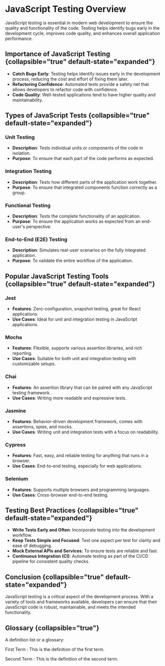 # JavaScript Testing Overview

JavaScript testing is essential in modern web development to ensure the quality and functionality of the code. Testing
helps identify bugs early in the development cycle, improves code quality, and enhances overall application performance.

## Importance of JavaScript Testing {collapsible="true" default-state="expanded"}

- **Catch Bugs Early**: Testing helps identify issues early in the development process, reducing the cost and effort of
  fixing them later.
- **Refactoring Confidence**: Automated tests provide a safety net that allows developers to refactor code with
  confidence.
- **Code Quality**: Well-tested applications tend to have higher quality and maintainability.

## Types of JavaScript Tests {collapsible="true" default-state="expanded"}

### Unit Testing

- **Description**: Tests individual units or components of the code in isolation.
- **Purpose**: To ensure that each part of the code performs as expected.

### Integration Testing

- **Description**: Tests how different parts of the application work together.
- **Purpose**: To ensure that integrated components function correctly as a group.

### Functional Testing

- **Description**: Tests the complete functionality of an application.
- **Purpose**: To ensure the application works as expected from an end-user's perspective.

### End-to-End (E2E) Testing

- **Description**: Simulates real-user scenarios on the fully integrated application.
- **Purpose**: To validate the entire workflow of the application.

## Popular JavaScript Testing Tools {collapsible="true" default-state="expanded"}

### Jest

- **Features**: Zero-configuration, snapshot testing, great for React applications.
- **Use Cases**: Ideal for unit and integration testing in JavaScript applications.

### Mocha

- **Features**: Flexible, supports various assertion libraries, and rich reporting.
- **Use Cases**: Suitable for both unit and integration testing with customizable setups.

### Chai

- **Features**: An assertion library that can be paired with any JavaScript testing framework.
- **Use Cases**: Writing more readable and expressive tests.

### Jasmine

- **Features**: Behavior-driven development framework, comes with assertions, spies, and mocks.
- **Use Cases**: Writing unit and integration tests with a focus on readability.

### Cypress

- **Features**: Fast, easy, and reliable testing for anything that runs in a browser.
- **Use Cases**: End-to-end testing, especially for web applications.

### Selenium

- **Features**: Supports multiple browsers and programming languages.
- **Use Cases**: Cross-browser end-to-end testing.

## Testing Best Practices {collapsible="true" default-state="expanded"}

- **Write Tests Early and Often**: Incorporate testing into the development workflow.
- **Keep Tests Simple and Focused**: Test one aspect per test for clarity and ease of debugging.
- **Mock External APIs and Services**: To ensure tests are reliable and fast.
- **Continuous Integration (CI)**: Automate testing as part of the CI/CD pipeline for consistent quality checks.

## Conclusion {collapsible="true" default-state="expanded"}

JavaScript testing is a critical aspect of the development process. With a variety of tools and frameworks available,
developers can ensure that their JavaScript code is robust, maintainable, and meets the intended functionality.

## Glossary {collapsible="true"}

A definition list or a glossary:

First Term
: This is the definition of the first term.

Second Term
: This is the definition of the second term.
